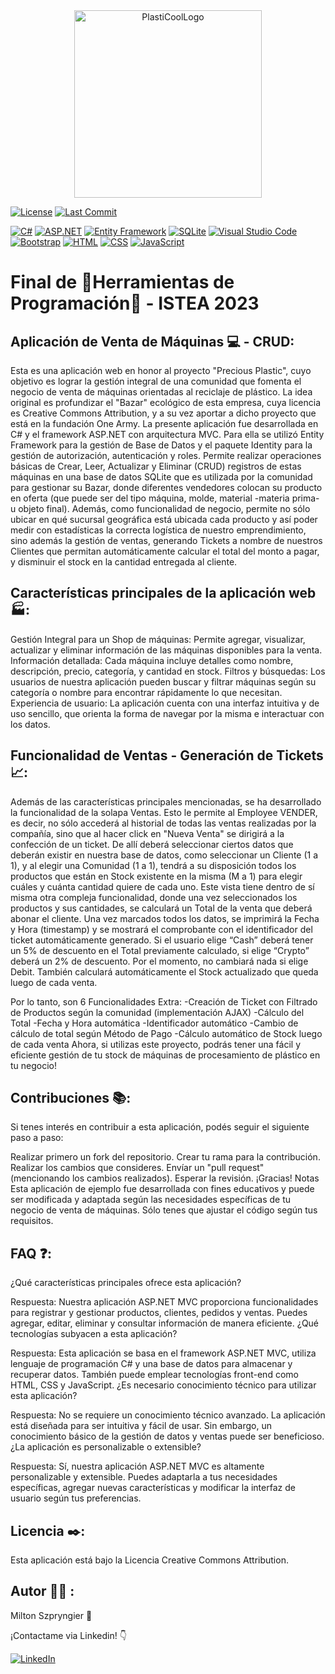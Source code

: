 <div align="center">
  <img width="300" alt="PlastiCoolLogo" src="https://github.com/miltonszistea/FinalHPMS/assets/132294732/6392ce7a-b9f3-4649-8aca-c29ac79dff1b">
</div>


[![License](https://badgen.net/badge/license/CreativeCommons/blue)](https://badgen.net)
[![Last Commit](https://img.shields.io/github/last-commit/miltonszistea/FinalHPMS?label=Last%20Commit&style=flat-square)](https://github.com/miltonszistea/FinalHPMS/commits)

[![C#](https://img.shields.io/badge/-C%23-239120?logo=c-sharp&style=flat-square)](https://devicon.dev/)
[![ASP.NET](https://img.shields.io/badge/-ASP.NET-512BD4?logo=aspdotnet&style=flat-square)](https://devicon.dev/)
[![Entity Framework](https://img.shields.io/badge/-Entity%20Framework-FF9F00?logo=.net&style=flat-square)](https://devicon.dev/)
[![SQLite](https://img.shields.io/badge/-SQLite-003B57?logo=sqlite&style=flat-square)](https://devicon.dev/)
[![Visual Studio Code](https://img.shields.io/badge/-Visual%20Studio%20Code-007ACC?logo=visual-studio-code&style=flat-square)](https://devicon.dev/)
[![Bootstrap](https://img.shields.io/badge/-Bootstrap-7952B3?logo=bootstrap&style=flat-square)](https://devicon.dev/)
[![HTML](https://img.shields.io/badge/-HTML-E34F26?logo=html5&style=flat-square)](https://devicon.dev/)
[![CSS](https://img.shields.io/badge/-CSS-1572B6?logo=css3&style=flat-square)](https://devicon.dev/)
[![JavaScript](https://img.shields.io/badge/-JavaScript-F7DF1E?logo=javascript&style=flat-square)](https://devicon.dev/)



# Final de :wrench:Herramientas de Programación:wrench: - ISTEA 2023

## Aplicación de Venta de Máquinas :computer: - CRUD:

Esta es una aplicación web en honor al proyecto "Precious Plastic", cuyo objetivo es lograr la gestión integral de una comunidad que fomenta el negocio de venta de máquinas orientadas al reciclaje de plástico. La idea original es profundizar el "Bazar" ecológico de esta empresa, cuya licencia es Creative Commons Attribution, y a su vez aportar a dicho proyecto que está en la fundación One Army.
La presente aplicación fue desarrollada en C# y el framework ASP.NET con arquitectura MVC. Para ella se utilizó Entity Framework para la gestión de Base de Datos y el paquete Identity para la gestión de autorización, autenticación y roles.
Permite realizar operaciones básicas de Crear, Leer, Actualizar y Eliminar (CRUD) registros de estas máquinas en una base de datos SQLite que es utilizada por la comunidad para gestionar su Bazar, donde diferentes vendedores colocan su producto en oferta (que puede ser del tipo máquina, molde, material -materia prima- u objeto final). Además, como funcionalidad de negocio, permite no sólo ubicar en qué sucursal geográfica está ubicada cada producto y así poder medir con estadísticas la correcta logística de nuestro emprendimiento, sino además la gestión de ventas, generando Tickets a nombre de nuestros Clientes que permitan automáticamente calcular el total del monto a pagar, y disminuir el stock en la cantidad entregada al cliente.

## Características principales de la aplicación web :factory::

Gestión Integral para un Shop de máquinas: Permite agregar, visualizar, actualizar y eliminar información de las máquinas disponibles para la venta.
Información detallada: Cada máquina incluye detalles como nombre, descripción, precio, categoría, y cantidad en stock.
Filtros y búsquedas: Los usuarios de nuestra aplicación pueden buscar y filtrar máquinas según su categoría o nombre para encontrar rápidamente lo que necesitan.
Experiencia de usuario: La aplicación cuenta con una interfaz intuitiva y de uso sencillo, que orienta la forma de navegar por la misma e interactuar con los datos.

## Funcionalidad de Ventas - Generación de Tickets :chart_with_upwards_trend::
Además de las características principales mencionadas, se ha desarrollado la funcionalidad de la solapa Ventas. Esto le permite al Employee VENDER, es decir, no sólo accederá al historial de todas las ventas realizadas por la compañía, sino que al hacer click en "Nueva Venta" se dirigirá a la confección de un ticket. De allí deberá seleccionar ciertos datos que deberán existir en nuestra base de datos, como seleccionar un Cliente (1 a 1), y al elegir una Comunidad (1 a 1), tendrá a su disposición todos los productos que están en Stock existente en la misma (M a 1) para elegir cuáles y cuánta cantidad quiere de cada uno.
Este vista tiene dentro de sí misma otra compleja funcionalidad, donde una vez seleccionados los productos y sus cantidades, se calculará un Total de la venta que deberá abonar el cliente. Una vez marcados todos los datos, se imprimirá la Fecha y Hora (timestamp) y se mostrará el comprobante con el identificador del ticket automáticamente generado. Si el usuario elige “Cash” deberá tener un 5% de descuento en el Total previamente calculado, si elige “Crypto” deberá un 2% de descuento. Por el momento, no cambiará nada si elige Debit. También calculará automáticamente el Stock actualizado que queda luego de cada venta.

Por lo tanto, son 6 Funcionalidades Extra:
-Creación de Ticket con Filtrado de Productos según la comunidad (implementación AJAX)
-Cálculo del Total
-Fecha y Hora automática
-Identificador automático
-Cambio de cálculo de total según Método de Pago
-Cálculo automático de Stock luego de cada venta
Ahora, si utilizas este proyecto, podrás tener una fácil y eficiente gestión de tu stock de máquinas de procesamiento de plástico en tu negocio!

## Contribuciones :books::

Si tenes interés en contribuir a esta aplicación, podés seguir el siguiente paso a paso:

Realizar primero un fork del repositorio.
Crear tu rama para la contribución.
Realizar los cambios que consideres.
Envíar un "pull request" (mencionando los cambios realizados).
Esperar la revisión.
¡Gracias!
Notas
Esta aplicación de ejemplo fue desarrollada con fines educativos y puede ser modificada y adaptada según las necesidades específicas de tu negocio de venta de máquinas. Sólo tenes que ajustar el código según tus requisitos.

## FAQ :question::
¿Qué características principales ofrece esta aplicación?

Respuesta: Nuestra aplicación ASP.NET MVC proporciona funcionalidades para registrar y gestionar productos, clientes, pedidos y ventas. Puedes agregar, editar, eliminar y consultar información de manera eficiente.
¿Qué tecnologías subyacen a esta aplicación?

Respuesta: Esta aplicación se basa en el framework ASP.NET MVC, utiliza lenguaje de programación C# y una base de datos para almacenar y recuperar datos. También puede emplear tecnologías front-end como HTML, CSS y JavaScript.
¿Es necesario conocimiento técnico para utilizar esta aplicación?

Respuesta: No se requiere un conocimiento técnico avanzado. La aplicación está diseñada para ser intuitiva y fácil de usar. Sin embargo, un conocimiento básico de la gestión de datos y ventas puede ser beneficioso.
¿La aplicación es personalizable o extensible?

Respuesta: Sí, nuestra aplicación ASP.NET MVC es altamente personalizable y extensible. Puedes adaptarla a tus necesidades específicas, agregar nuevas características y modificar la interfaz de usuario según tus preferencias.

## Licencia :black_nib::
Esta aplicación está bajo la Licencia Creative Commons Attribution. 

## Autor &#x1F64B;&#x200D;&#x2642;&#xFE0F; :
Milton Szpryngier :wave:

¡Contactame via Linkedin! :point_down:

[![LinkedIn](https://img.shields.io/badge/-LinkedIn-blue?logo=linkedin&style=flat-square)](https://www.linkedin.com/in/miltonszpryngier/)

